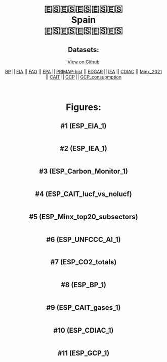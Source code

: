 
<center>
<h1 align="center">
🇪🇸🇪🇸🇪🇸🇪🇸🇪🇸
<br>
Spain
<br>
🇪🇸🇪🇸🇪🇸🇪🇸🇪🇸
</h1>
<h2>Datasets:</h2>
<p><a href="https://github.com/dquintani/GreenhouseData/tree/master/country_data/ESP_Spain/data">View on Github</a>
<br></p><p><a href="data/ESP_BP.csv">BP</a> || <a href="data/ESP_EIA.csv">EIA</a> || <a href="data/ESP_FAO.csv">FAO</a> || <a href="data/ESP_EPA.csv">EPA</a> || <a href="data/ESP_PRIMAP-hist.csv">PRIMAP-hist</a> || <a href="data/ESP_EDGAR.csv">EDGAR</a> || <a href="data/ESP_IEA.csv">IEA</a> || <a href="data/ESP_CDIAC.csv">CDIAC</a> || <a href="data/ESP_Minx_2021.csv">Minx_2021</a> || <a href="data/ESP_CAIT.csv">CAIT</a> || <a href="data/ESP_GCP.csv">GCP</a> || <a href="data/ESP_GCP_consupmption.csv">GCP_consupmption</a></p><p><br></p>
<h1>Figures:</h1><h2>#1 (ESP_EIA_1)</h2>
<p><img alt="" src="figures/ESP_EIA_1.png" /></p><h2>#2 (ESP_IEA_1)</h2>
<p><img alt="" src="figures/ESP_IEA_1.png" /></p><h2>#3 (ESP_Carbon_Monitor_1)</h2>
<p><img alt="" src="figures/ESP_Carbon_Monitor_1.png" /></p><h2>#4 (ESP_CAIT_lucf_vs_nolucf)</h2>
<p><img alt="" src="figures/ESP_CAIT_lucf_vs_nolucf.png" /></p><h2>#5 (ESP_Minx_top20_subsectors)</h2>
<p><img alt="" src="figures/ESP_Minx_top20_subsectors.png" /></p><h2>#6 (ESP_UNFCCC_AI_1)</h2>
<p><img alt="" src="figures/ESP_UNFCCC_AI_1.png" /></p><h2>#7 (ESP_CO2_totals)</h2>
<p><img alt="" src="figures/ESP_CO2_totals.png" /></p><h2>#8 (ESP_BP_1)</h2>
<p><img alt="" src="figures/ESP_BP_1.png" /></p><h2>#9 (ESP_CAIT_gases_1)</h2>
<p><img alt="" src="figures/ESP_CAIT_gases_1.png" /></p><h2>#10 (ESP_CDIAC_1)</h2>
<p><img alt="" src="figures/ESP_CDIAC_1.png" /></p><h2>#11 (ESP_GCP_1)</h2>
<p><img alt="" src="figures/ESP_GCP_1.png" /></p>